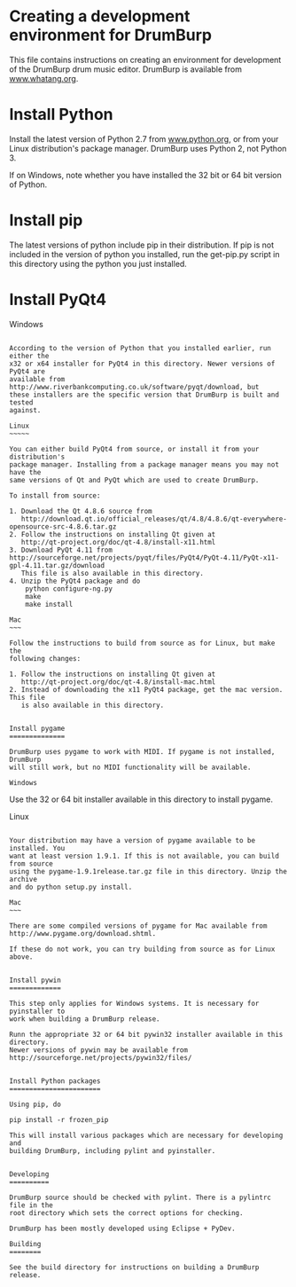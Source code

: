 Creating a development environment for DrumBurp
===============================================

This file contains instructions on creating an environment for development of
the DrumBurp drum music editor. DrumBurp is available from www.whatang.org.


Install Python
==============

Install the latest version of Python 2.7 from www.python.org, or from your
Linux distribution's package manager. DrumBurp uses Python 2, not Python 3.

If on Windows, note whether you have installed the 32 bit or 64 bit version
of Python.


Install pip
===========

The latest versions of python include pip in their distribution. If pip is not
included in the version of python you installed, run the get-pip.py script in
this directory using the python you just installed.


Install PyQt4
=============

Windows
~~~~~~~

According to the version of Python that you installed earlier, run either the 
x32 or x64 installer for PyQt4 in this directory. Newer versions of PyQt4 are
available from http://www.riverbankcomputing.co.uk/software/pyqt/download, but
these installers are the specific version that DrumBurp is built and tested 
against.

Linux
~~~~~

You can either build PyQt4 from source, or install it from your distribution's
package manager. Installing from a package manager means you may not have the
same versions of Qt and PyQt which are used to create DrumBurp.

To install from source:

1. Download the Qt 4.8.6 source from 
   http://download.qt.io/official_releases/qt/4.8/4.8.6/qt-everywhere-opensource-src-4.8.6.tar.gz
2. Follow the instructions on installing Qt given at 
   http://qt-project.org/doc/qt-4.8/install-x11.html
3. Download PyQt 4.11 from http://sourceforge.net/projects/pyqt/files/PyQt4/PyQt-4.11/PyQt-x11-gpl-4.11.tar.gz/download
   This file is also available in this directory.
4. Unzip the PyQt4 package and do
	python configure-ng.py
	make
	make install

Mac
~~~

Follow the instructions to build from source as for Linux, but make the 
following changes:

1. Follow the instructions on installing Qt given at
   http://qt-project.org/doc/qt-4.8/install-mac.html
2. Instead of downloading the x11 PyQt4 package, get the mac version. This file 
   is also available in this directory.  


Install pygame
==============

DrumBurp uses pygame to work with MIDI. If pygame is not installed, DrumBurp
will still work, but no MIDI functionality will be available.

Windows
~~~~~~~

Use the 32 or 64 bit installer available in this directory to install pygame.

Linux
~~~~~

Your distribution may have a version of pygame available to be installed. You
want at least version 1.9.1. If this is not available, you can build from source
using the pygame-1.9.1release.tar.gz file in this directory. Unzip the archive
and do python setup.py install.

Mac
~~~

There are some compiled versions of pygame for Mac available from 
http://www.pygame.org/download.shtml.

If these do not work, you can try building from source as for Linux above.


Install pywin
=============

This step only applies for Windows systems. It is necessary for pyinstaller to
work when building a DrumBurp release.

Runn the appropriate 32 or 64 bit pywin32 installer available in this directory.
Newer versions of pywin may be available from 
http://sourceforge.net/projects/pywin32/files/


Install Python packages
=======================

Using pip, do

pip install -r frozen_pip

This will install various packages which are necessary for developing and
building DrumBurp, including pylint and pyinstaller.
 

Developing
==========

DrumBurp source should be checked with pylint. There is a pylintrc file in the
root directory which sets the correct options for checking.

DrumBurp has been mostly developed using Eclipse + PyDev.

Building
========

See the build directory for instructions on building a DrumBurp release.
